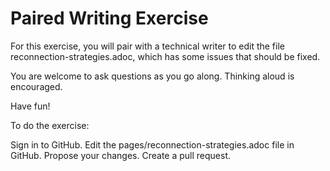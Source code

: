 # Paired Writing Exercise

For this exercise, you will pair with a technical writer to edit the file reconnection-strategies.adoc, which has some issues that should be fixed.

You are welcome to ask questions as you go along. Thinking aloud is encouraged.

Have fun!

To do the exercise:

Sign in to GitHub.
Edit the pages/reconnection-strategies.adoc file in GitHub.
Propose your changes.
Create a pull request.
